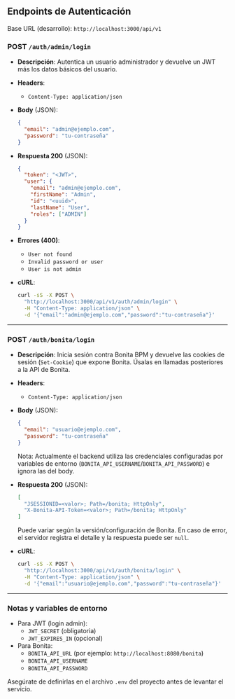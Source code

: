 ## Endpoints de Autenticación

Base URL (desarrollo): `http://localhost:3000/api/v1`

### POST `/auth/admin/login`

- **Descripción**: Autentica un usuario administrador y devuelve un JWT más los datos básicos del usuario.
- **Headers**:
  - `Content-Type: application/json`
- **Body** (JSON):
  ```json
  {
    "email": "admin@ejemplo.com",
    "password": "tu-contraseña"
  }
  ```
- **Respuesta 200** (JSON):
  ```json
  {
    "token": "<JWT>",
    "user": {
      "email": "admin@ejemplo.com",
      "firstName": "Admin",
      "id": "<uuid>",
      "lastName": "User",
      "roles": ["ADMIN"]
    }
  }
  ```
- **Errores (400)**:

  - `User not found`
  - `Invalid password or user`
  - `User is not admin`

- **cURL**:
  ```bash
  curl -sS -X POST \
    "http://localhost:3000/api/v1/auth/admin/login" \
    -H "Content-Type: application/json" \
    -d '{"email":"admin@ejemplo.com","password":"tu-contraseña"}'
  ```

---

### POST `/auth/bonita/login`

- **Descripción**: Inicia sesión contra Bonita BPM y devuelve las cookies de sesión (`Set-Cookie`) que expone Bonita. Úsalas en llamadas posteriores a la API de Bonita.
- **Headers**:
  - `Content-Type: application/json`
- **Body** (JSON):

  ```json
  {
    "email": "usuario@ejemplo.com",
    "password": "tu-contraseña"
  }
  ```

  Nota: Actualmente el backend utiliza las credenciales configuradas por variables de entorno (`BONITA_API_USERNAME`/`BONITA_API_PASSWORD`) e ignora las del body.

- **Respuesta 200** (JSON):

  ```json
  [
    "JSESSIONID=<valor>; Path=/bonita; HttpOnly",
    "X-Bonita-API-Token=<valor>; Path=/bonita; HttpOnly"
  ]
  ```

  Puede variar según la versión/configuración de Bonita. En caso de error, el servidor registra el detalle y la respuesta puede ser `null`.

- **cURL**:
  ```bash
  curl -sS -X POST \
    "http://localhost:3000/api/v1/auth/bonita/login" \
    -H "Content-Type: application/json" \
    -d '{"email":"usuario@ejemplo.com","password":"tu-contraseña"}'
  ```

---

### Notas y variables de entorno

- Para JWT (login admin):
  - `JWT_SECRET` (obligatoria)
  - `JWT_EXPIRES_IN` (opcional)
- Para Bonita:
  - `BONITA_API_URL` (por ejemplo: `http://localhost:8080/bonita`)
  - `BONITA_API_USERNAME`
  - `BONITA_API_PASSWORD`

Asegúrate de definirlas en el archivo `.env` del proyecto antes de levantar el servicio.
